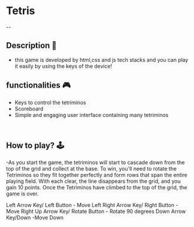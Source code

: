 <h1 allign="center" <a href="https://games.ieeessitvit.tech/">Tetris</a></h1>
--

## **Description 📃**
- this game is developed by html,css and js tech stacks and you can play it easily by using the keys of the device!

## **functionalities 🎮**
- Keys to control the tetriminos
- Scoreboard
- Simple and engaging user interface containing many tetriminos

<br>

## **How to play? 🕹️**
-As you start the game, the tetriminos will start to cascade down from the top of the grid and collect at the base. To win, you'll need to rotate the Tetriminos so they fit together perfectly and form rows that span the entire playing field. With each clear, the line disappears from the grid, and you gain 10 points. Once the Tetriminos have climbed to the top of the grid, the game is over.


Left Arrow Key/ Left Button - Move Left
Right Arrow Key/ Right Button - Move Right
Up Arrow Key/ Rotate Button - Rotate 90 degrees
Down Arrow Key/Down -Move Down


<br>
